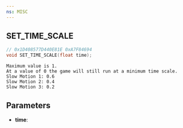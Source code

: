 ```yaml
---
ns: MISC
---
```

## SET_TIME_SCALE

```c
// 0x1D408577D440E81E 0xA7F84694
void SET_TIME_SCALE(float time);
```

```
Maximum value is 1.  
At a value of 0 the game will still run at a minimum time scale.  
Slow Motion 1: 0.6  
Slow Motion 2: 0.4  
Slow Motion 3: 0.2  
```

## Parameters
* **time**: 

